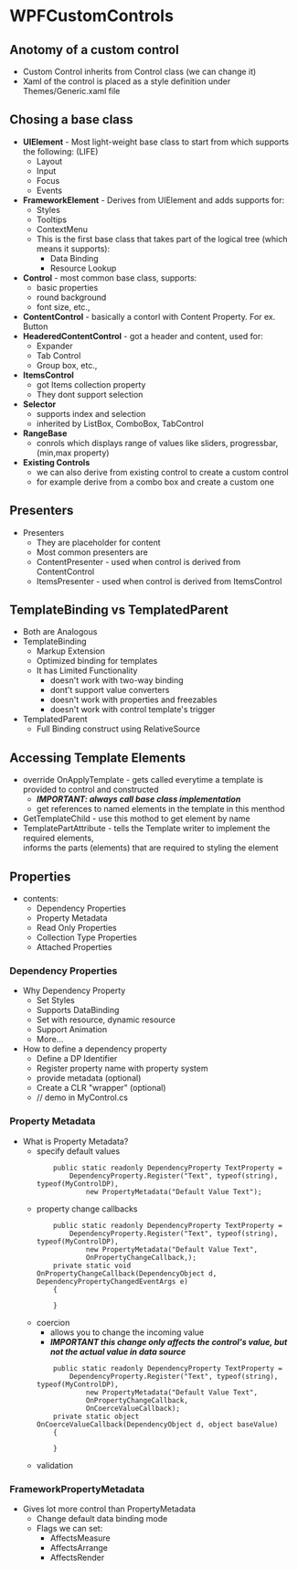 # WPFCustomControls

## Anotomy of a custom control
* Custom Control inherits from Control class (we can change it)
* Xaml of the control is placed as a style definition under Themes/Generic.xaml file

## Chosing a base class
* **UIElement** - Most light-weight base class to start from which supports the following: (LIFE)
	- Layout 
	- Input
	- Focus
	- Events
* **FrameworkElement** - Derives from UIElement and adds supports for:
	- Styles
	- Tooltips
	- ContextMenu
	- This is the first base class that takes part of the logical tree (which means it supports):
		- Data Binding
		- Resource Lookup
* **Control** - most common base class, supports:
	- basic properties
	- round background
	- font size, etc.,
* **ContentControl** - basically a contorl with Content Property. For ex. Button
* **HeaderedContentControl** - got a header and content, used for:
    - Expander
	- Tab Control
	- Group box, etc.,
* **ItemsControl** 
	- got Items collection property 
	- They dont support selection
* **Selector**
	- supports index and selection
	- inherited by ListBox, ComboBox, TabControl
* **RangeBase**
	- conrols which displays range of values like sliders, progressbar, (min,max property)
* **Existing Controls**
	- we can also derive from existing control to create a custom control
	- for example derive from a combo box and create a custom one

## Presenters
* Presenters
	- They are placeholder for content
	- Most common presenters are 
	- ContentPresenter - used when control is derived from ContentControl
	- ItemsPresenter - used when control is derived from ItemsControl

## TemplateBinding vs TemplatedParent
* Both are Analogous
* TemplateBinding
	- Markup Extension
	- Optimized binding for templates
	- It has Limited Functionality
		- doesn't work with two-way binding
		- dont't support value converters
		- doesn't work with properties and freezables
		- doesn't work with control template's trigger
* TemplatedParent
	- Full Binding construct using RelativeSource


## Accessing Template Elements
* override OnApplyTemplate - gets called everytime a template is provided to control and constructed
	- ***IMPORTANT: always call base class implementation***
	- get references to named elements in the template in this menthod
* GetTemplateChild - use this mothod to get element by name
* TemplatePartAttribute - tells the Template writer to implement the required elements,		
    informs the parts (elements) that are required to styling the element


## Properties
* contents:
	- Dependency Properties
	- Property Metadata
	- Read Only Properties
	- Collection Type Properties
	- Attached Properties
### Dependency Properties
* Why Dependency Property
	- Set Styles
	- Supports DataBinding
	- Set with resource, dynamic resource
	- Support Animation
	- More...
* How to define a dependency property
	- Define a DP Identifier
	- Register property name with property system
	- provide metadata (optional)
	- Create a CLR "wrapper" (optional)
	- // demo in MyControl.cs
### Property Metadata
* What is Property Metadata?
	- specify default values
		```
			public static readonly DependencyProperty TextProperty =
				DependencyProperty.Register("Text", typeof(string), typeof(MyControlDP), 
					new PropertyMetadata("Default Value Text");
		```
	- property change callbacks
		```
			public static readonly DependencyProperty TextProperty =
				DependencyProperty.Register("Text", typeof(string), typeof(MyControlDP), 
					new PropertyMetadata("Default Value Text",
					OnPropertyChangeCallback,);
			private static void OnPropertyChangeCallback(DependencyObject d, DependencyPropertyChangedEventArgs e)
			{

			}
		```
	- coercion
		- allows you to change the incoming value
		- ***IMPORTANT this change only affects the control's value, but not the actual value in data source***
		```
			public static readonly DependencyProperty TextProperty =
				DependencyProperty.Register("Text", typeof(string), typeof(MyControlDP), 
					new PropertyMetadata("Default Value Text",
					OnPropertyChangeCallback,
					OnCoerceValueCallback);
			private static object OnCoerceValueCallback(DependencyObject d, object baseValue)
			{

			}
		```
	- validation
### FrameworkPropertyMetadata
* Gives lot more control than PropertyMetadata
	- Change default data binding mode
	- Flags we can set:
		- AffectsMeasure
		- AffectsArrange
		- AffectsRender
	

